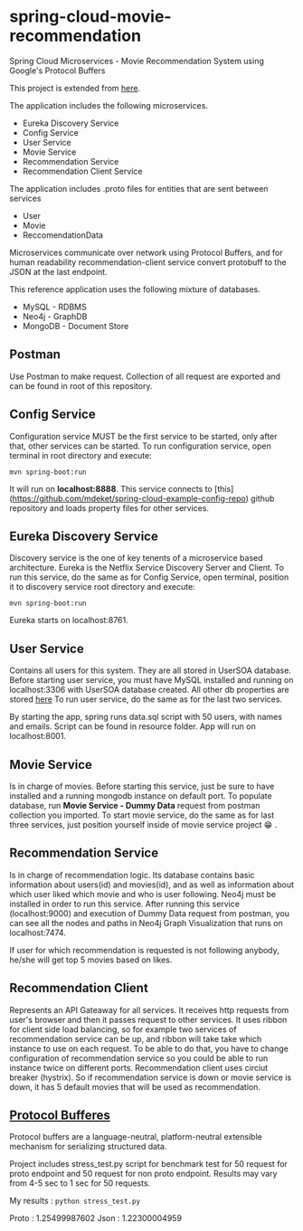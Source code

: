 # spring-cloud-movie-recommendation
Spring Cloud Microservices - Movie Recommendation System using Google's Protocol Buffers

This project is extended from [here](https://github.com/mdeket/spring-cloud-movie-recommendation).

The application includes the following microservices.

 * Eureka Discovery Service
 * Config Service
 * User Service
 * Movie Service
 * Recommendation Service
 * Recommendation Client Service
 
The application includes .proto files for entities that are sent between services

 * User
 * Movie
 * ReccomendationData
 
Microservices communicate over network using Protocol Buffers, and for human readability 
recommendation-client service convert protobuff to the JSON at the last endpoint.
 
This reference application uses the following mixture of databases.

* MySQL - RDBMS
* Neo4j - GraphDB
* MongoDB - Document Store
## Postman

Use Postman to make request. Collection of all request are exported and can be found in root of this repository.

## Config Service

Configuration service MUST be the first service to be started, only after that, other services can be started.
To run configuration service, open terminal in root directory and execute:

```mvn spring-boot:run```

It will run on __localhost:8888__. This service connects to [this] (https://github.com/mdeket/spring-cloud-example-config-repo) github repository
and loads property files for other services. 

## Eureka Discovery Service

Discovery service is the one of key tenents of a microservice based architecture. Eureka is the Netflix Service Discovery Server and Client.
To run this service, do the same as for Config Service, open terminal, position it to discovery service root directory and execute:


```mvn spring-boot:run```

Eureka starts on localhost:8761.

## User Service

Contains all users for this system. They are all stored in UserSOA database. Before starting user service, you must have MySQL installed and running on localhost:3306 with UserSOA database created.
All other db properties are stored [here](https://github.com/mdeket/spring-cloud-example-config-repo/blob/master/user-service-default.yml)
To run user service, do the same as for the last two services.

By starting the app, spring runs data.sql script with 50 users, with names and emails. Script can be found in resource folder.
App will run on localhost:8001.

## Movie Service

Is in charge of movies. Before starting this service, just be sure to have installed and a running mongodb instance on default port.
To populate database, run __Movie Service - Dummy Data__ request from postman collection you imported.
To start movie service, do the same as for last three services, just position yourself inside of movie service project :grin: .

## Recommendation Service

Is in charge of recommendation logic. Its database contains basic information about users(id) and movies(id), 
and as well as information about which user liked which movie and who is user following.
Neo4j must be installed in order to run this service. After running this service (localhost:9000) and execution of Dummy Data request from postman,
you can see all the nodes and paths in Neo4j Graph Visualization that runs on localhost:7474.

If user for which recommendation is requested is not following anybody, he/she will get top 5 movies based on likes.

## Recommendation Client

Represents an API Gateaway for all services. It receives http requests from user's browser and then it passes request to other services.
It uses ribbon for client side load balancing, so for example two services of recommendation service can be up, and ribbon will take take which instance to use on each request. To be able to do that, 
you have to change configuration of recommendation service so you could be able to run instance twice on different ports.
Recommendation client uses circiut breaker (hystrix). So if recommendation service is down or movie service is down, it has 5 default movies that will be used as recommendation.

## [Protocol Bufferes](https://developers.google.com/protocol-buffers/)
Protocol buffers are a language-neutral, platform-neutral extensible mechanism for serializing structured data.

Project includes stress_test.py script for benchmark test for 50 request for proto endpoint and 50 request for non proto endpoint.
Results may vary from 4-5 sec to 1 sec for 50 requests.

My results :
```python stress_test.py```

Proto : 1.25499987602
Json : 1.22300004959

